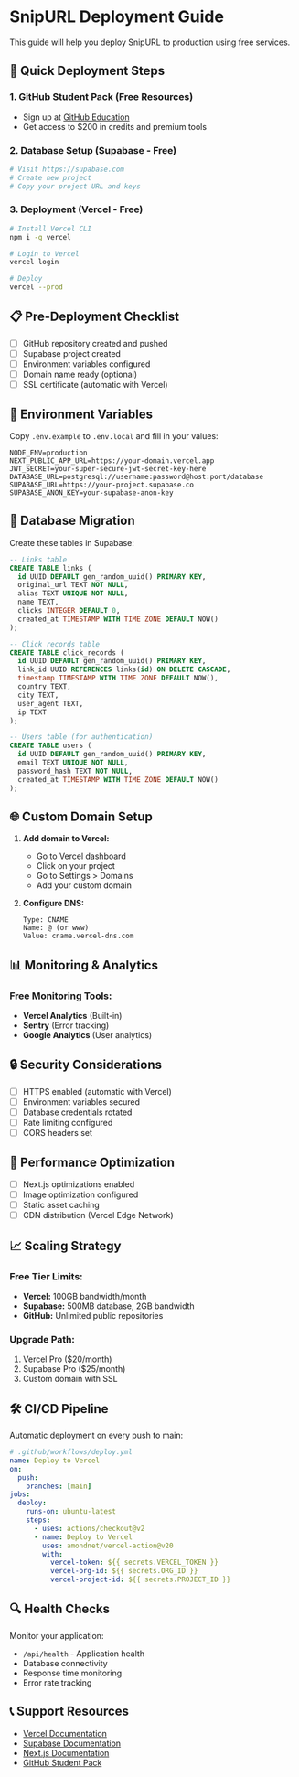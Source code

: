 # SnipURL Deployment Guide

This guide will help you deploy SnipURL to production using free services.

## 🚀 Quick Deployment Steps

### 1. GitHub Student Pack (Free Resources)
- Sign up at [GitHub Education](https://education.github.com/pack)
- Get access to $200 in credits and premium tools

### 2. Database Setup (Supabase - Free)
```bash
# Visit https://supabase.com
# Create new project
# Copy your project URL and keys
```

### 3. Deployment (Vercel - Free)
```bash
# Install Vercel CLI
npm i -g vercel

# Login to Vercel
vercel login

# Deploy
vercel --prod
```

## 📋 Pre-Deployment Checklist

- [ ] GitHub repository created and pushed
- [ ] Supabase project created
- [ ] Environment variables configured
- [ ] Domain name ready (optional)
- [ ] SSL certificate (automatic with Vercel)

## 🔧 Environment Variables

Copy `.env.example` to `.env.local` and fill in your values:

```env
NODE_ENV=production
NEXT_PUBLIC_APP_URL=https://your-domain.vercel.app
JWT_SECRET=your-super-secure-jwt-secret-key-here
DATABASE_URL=postgresql://username:password@host:port/database
SUPABASE_URL=https://your-project.supabase.co
SUPABASE_ANON_KEY=your-supabase-anon-key
```

## 🎯 Database Migration

Create these tables in Supabase:

```sql
-- Links table
CREATE TABLE links (
  id UUID DEFAULT gen_random_uuid() PRIMARY KEY,
  original_url TEXT NOT NULL,
  alias TEXT UNIQUE NOT NULL,
  name TEXT,
  clicks INTEGER DEFAULT 0,
  created_at TIMESTAMP WITH TIME ZONE DEFAULT NOW()
);

-- Click records table
CREATE TABLE click_records (
  id UUID DEFAULT gen_random_uuid() PRIMARY KEY,
  link_id UUID REFERENCES links(id) ON DELETE CASCADE,
  timestamp TIMESTAMP WITH TIME ZONE DEFAULT NOW(),
  country TEXT,
  city TEXT,
  user_agent TEXT,
  ip TEXT
);

-- Users table (for authentication)
CREATE TABLE users (
  id UUID DEFAULT gen_random_uuid() PRIMARY KEY,
  email TEXT UNIQUE NOT NULL,
  password_hash TEXT NOT NULL,
  created_at TIMESTAMP WITH TIME ZONE DEFAULT NOW()
);
```

## 🌐 Custom Domain Setup

1. **Add domain to Vercel:**
   - Go to Vercel dashboard
   - Click on your project
   - Go to Settings > Domains
   - Add your custom domain

2. **Configure DNS:**
   ```
   Type: CNAME
   Name: @ (or www)
   Value: cname.vercel-dns.com
   ```

## 📊 Monitoring & Analytics

### Free Monitoring Tools:
- **Vercel Analytics** (Built-in)
- **Sentry** (Error tracking)
- **Google Analytics** (User analytics)

## 🔒 Security Considerations

- [ ] HTTPS enabled (automatic with Vercel)
- [ ] Environment variables secured
- [ ] Database credentials rotated
- [ ] Rate limiting configured
- [ ] CORS headers set

## 🚀 Performance Optimization

- [ ] Next.js optimizations enabled
- [ ] Image optimization configured
- [ ] Static asset caching
- [ ] CDN distribution (Vercel Edge Network)

## 📈 Scaling Strategy

### Free Tier Limits:
- **Vercel:** 100GB bandwidth/month
- **Supabase:** 500MB database, 2GB bandwidth
- **GitHub:** Unlimited public repositories

### Upgrade Path:
1. Vercel Pro ($20/month)
2. Supabase Pro ($25/month)
3. Custom domain with SSL

## 🛠️ CI/CD Pipeline

Automatic deployment on every push to main:

```yaml
# .github/workflows/deploy.yml
name: Deploy to Vercel
on:
  push:
    branches: [main]
jobs:
  deploy:
    runs-on: ubuntu-latest
    steps:
      - uses: actions/checkout@v2
      - name: Deploy to Vercel
        uses: amondnet/vercel-action@v20
        with:
          vercel-token: ${{ secrets.VERCEL_TOKEN }}
          vercel-org-id: ${{ secrets.ORG_ID }}
          vercel-project-id: ${{ secrets.PROJECT_ID }}
```

## 🔍 Health Checks

Monitor your application:
- `/api/health` - Application health
- Database connectivity
- Response time monitoring
- Error rate tracking

## 📞 Support Resources

- [Vercel Documentation](https://vercel.com/docs)
- [Supabase Documentation](https://supabase.com/docs)
- [Next.js Documentation](https://nextjs.org/docs)
- [GitHub Student Pack](https://education.github.com/pack)
